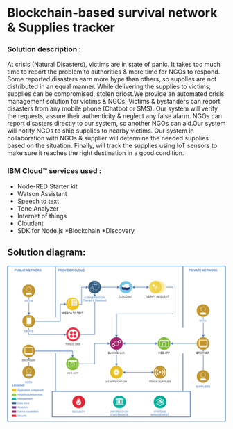 # Blockchain-based survival network & Supplies tracker


### Solution description :

At crisis (Natural Disasters), victims are in state of panic. It takes too much time to report the problem to authorities & more time for NGOs to respond. Some reported disasters earn more hype than others, so supplies are not distributed in an equal manner. While delivering the supplies to victims, supplies can be compromised, stolen orlost.We provide an automated crisis management solution for victims & NGOs. Victims & bystanders can report disasters from any mobile phone (Chatbot or SMS). Our system will verify the requests, assure their authenticity & neglect any false alarm. NGOs can report disasters directly to our system, so another NGOs can aid.Our system will notify NGOs to ship supplies to nearby victims. Our system in collaboration with NGOs & supplier will determine the needed supplies based on the situation. Finally, will track the supplies using IoT sensors to make sure it reaches the right destination in a good condition.

### IBM Cloud™ services used :
* Node-RED Starter kit 
* Watson Assistant 
* Speech to text 
* Tone Analyzer 
* Internet of things 
* Cloudant 
* SDK for Node.js 
*Blockchain 
*Discovery

## Solution diagram:
![Solution diagram](diagram.png)
